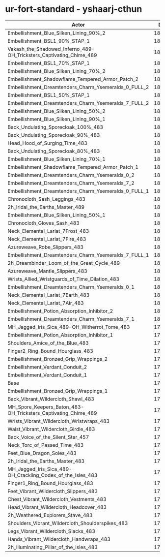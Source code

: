 # ur-fort-standard - yshaarj-cthun
| Actor | DPS | Increase |
|---|:---:|:---:|
|Embellishment_Blue_Silken_Lining_90%_2|185239|3.18%|
|Embellishment_BSL1_90%_STAP_1|184507|2.77%|
|Vakash_the_Shadowed_Inferno_489-OH_Tricksters_Captivating_Chime_489|184321|2.67%|
|Embellishment_BSL1_70%_STAP_1|183948|2.46%|
|Embellishment_Blue_Silken_Lining_70%_2|183829|2.39%|
|Embellishment_Shadowflame_Tempered_Armor_Patch_2|183805|2.38%|
|Embellishment_Dreamtenders_Charm_Ysemeralds_0_FULL_2|183575|2.25%|
|Embellishment_BSL1_50%_STAP_1|183230|2.06%|
|Embellishment_Dreamtenders_Charm_Ysemeralds_7_FULL_2|183053|1.96%|
|Embellishment_Blue_Silken_Lining_50%_2|182639|1.73%|
|Embellishment_Blue_Silken_Lining_90%_1|182390|1.59%|
|Back_Undulating_Sporecloak_100%_483|182237|1.50%|
|Back_Undulating_Sporecloak_90%_483|182030|1.39%|
|Head_Hood_of_Surging_Time_483|181992|1.37%|
|Back_Undulating_Sporecloak_80%_483|181746|1.23%|
|Embellishment_Blue_Silken_Lining_70%_1|181705|1.21%|
|Embellishment_Shadowflame_Tempered_Armor_Patch_1|181553|1.12%|
|Embellishment_Dreamtenders_Charm_Ysemeralds_0_2|181535|1.11%|
|Embellishment_Dreamtenders_Charm_Ysemeralds_7_2|181359|1.02%|
|Embellishment_Dreamtenders_Charm_Ysemeralds_0_FULL_1|181338|1.00%|
|Chronocloth_Sash_Leggings_483|181132|0.89%|
|2h_Iridal_the_Earths_Master_489|181098|0.87%|
|Embellishment_Blue_Silken_Lining_50%_1|181075|0.86%|
|Chronocloth_Gloves_Sash_483|180969|0.80%|
|Neck_Elemental_Lariat_7Frost_483|180892|0.76%|
|Neck_Elemental_Lariat_7Fire_483|180798|0.70%|
|Azureweave_Robe_Slippers_483|180728|0.66%|
|Embellishment_Dreamtenders_Charm_Ysemeralds_7_FULL_1|180701|0.65%|
|2h_Dreambinder_Loom_of_the_Great_Cycle_489|180620|0.60%|
|Azureweave_Mantle_Slippers_483|180550|0.57%|
|Wrists_Allied_Wristguards_of_Time_Dilation_483|180378|0.47%|
|Embellishment_Dreamtenders_Charm_Ysemeralds_0_1|180361|0.46%|
|Neck_Elemental_Lariat_7Earth_483|180347|0.45%|
|Neck_Elemental_Lariat_7Air_483|180288|0.42%|
|Embellishment_Potion_Absorption_Inhibitor_2|180256|0.40%|
|Embellishment_Dreamtenders_Charm_Ysemeralds_7_1|180013|0.27%|
|MH_Jagged_Iris_Sica_489-OH_Witherrot_Tome_483|179951|0.23%|
|Embellishment_Potion_Absorption_Inhibitor_1|179856|0.18%|
|Shoulders_Amice_of_the_Blue_483|179739|0.11%|
|Finger2_Ring_Bound_Hourglass_483|179587|0.03%|
|Embellishment_Bronzed_Grip_Wrappings_2|179575|0.02%|
|Embellishment_Verdant_Conduit_2|179553|0.01%|
|Embellishment_Verdant_Conduit_1|179542|0.00%|
|Base|179535|0.00%|
|Embellishment_Bronzed_Grip_Wrappings_1|179501|-0.02%|
|Back_Vibrant_Wildercloth_Shawl_483|179315|-0.12%|
|MH_Spore_Keepers_Baton_483-OH_Tricksters_Captivating_Chime_489|179270|-0.15%|
|Wrists_Vibrant_Wildercloth_Wristwraps_483|179223|-0.17%|
|Waist_Vibrant_Wildercloth_Girdle_483|179129|-0.23%|
|Back_Voice_of_the_Silent_Star_457|179128|-0.23%|
|Neck_Torc_of_Passed_Time_483|178957|-0.32%|
|Feet_Blue_Dragon_Soles_483|178928|-0.34%|
|2h_Iridal_the_Earths_Master_483|178838|-0.39%|
|MH_Jagged_Iris_Sica_489-OH_Crackling_Codex_of_the_Isles_483|178779|-0.42%|
|Finger1_Ring_Bound_Hourglass_483|178729|-0.45%|
|Feet_Vibrant_Wildercloth_Slippers_483|178544|-0.55%|
|Chest_Vibrant_Wildercloth_Vestments_483|178531|-0.56%|
|Head_Vibrant_Wildercloth_Headcover_483|178362|-0.65%|
|2h_Weathered_Explorers_Stave_483|178265|-0.71%|
|Shoulders_Vibrant_Wildercloth_Shoulderspikes_483|178263|-0.71%|
|Legs_Vibrant_Wildercloth_Slacks_483|178224|-0.73%|
|Hands_Vibrant_Wildercloth_Handwraps_483|177869|-0.93%|
|2h_Illuminating_Pillar_of_the_Isles_483|177641|-1.05%|
